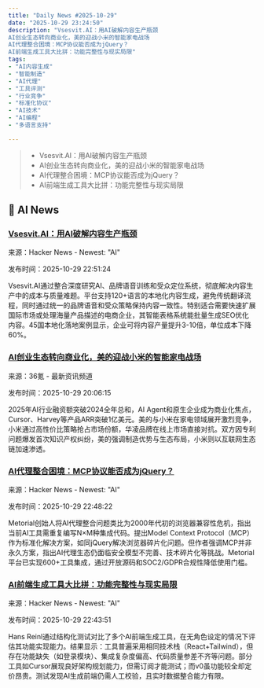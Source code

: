 ```yaml
---
title: "Daily News #2025-10-29"
date: "2025-10-29 23:24:50"
description: "Vsesvit.AI：用AI破解内容生产瓶颈
AI创业生态转向商业化，美的迎战小米的智能家电战场
AI代理整合困境：MCP协议能否成为jQuery？
AI前端生成工具大比拼：功能完整性与现实局限"
tags: 
- "AI内容生成"
- "智能制造"
- "AI代理"
- "工具评测"
- "行业竞争"
- "标准化协议"
- "AI技术"
- "AI编程"
- "多语言支持"

---
```


> - Vsesvit.AI：用AI破解内容生产瓶颈
> - AI创业生态转向商业化，美的迎战小米的智能家电战场
> - AI代理整合困境：MCP协议能否成为jQuery？
> - AI前端生成工具大比拼：功能完整性与现实局限

## 🤖 AI News

### [Vsesvit.AI：用AI破解内容生产瓶颈](https://vsesvit.ai/)

来源：Hacker News - Newest: "AI"

发布时间：2025-10-29 22:51:24

Vsesvit.AI通过整合深度研究AI、品牌语音训练和受众定位系统，彻底解决内容生产中的成本与质量难题。平台支持120+语言的本地化内容生成，避免传统翻译流程，同时通过统一的品牌语音和受众策略保持内容一致性。特别适合需要快速扩展国际市场或处理海量产品描述的电商企业，其智能表格系统能批量生成SEO优化内容。45国本地化落地案例显示，企业可将内容产量提升3-10倍，单位成本下降60%。

### [AI创业生态转向商业化，美的迎战小米的智能家电战场](https://www.36kr.com/p/3530194899410052)

来源：36氪 - 最新资讯频道

发布时间：2025-10-29 20:06:15

2025年AI行业融资额突破2024全年总和，AI Agent和原生企业成为商业化焦点，Cursor、Harvey等产品ARR突破1亿美元。美的与小米在家电领域展开激烈竞争，小米通过高性价比策略抢占市场份额，华凌品牌在线上市场直接对抗。双方因专利问题爆发首次知识产权纠纷，美的强调制造优势与生态布局，小米则以互联网生态链加速渗透。

### [AI代理整合困境：MCP协议能否成为jQuery？](https://metorial.com/blog/jquery-age-of-ai)

来源：Hacker News - Newest: "AI"

发布时间：2025-10-29 22:48:22

Metorial创始人将AI代理整合问题类比为2000年代初的浏览器兼容性危机，指出当前AI工具需重复编写N×M种集成代码。提出Model Context Protocol（MCP）作为标准化解决方案，如同jQuery解决浏览器碎片化问题。但作者强调MCP并非永久方案，指出AI代理生态仍面临安全模型不完善、技术碎片化等挑战。Metorial平台已实现600+工具集成，通过开放源码和SOC2/GDPR合规性降低使用门槛。

### [AI前端生成工具大比拼：功能完整性与现实局限](https://www.hansreinl.de/blog/ai-code-generators-frontend-comparison)

来源：Hacker News - Newest: "AI"

发布时间：2025-10-29 22:43:51

Hans Reinl通过结构化测试对比了多个AI前端生成工具，在无角色设定的情况下评估其功能实现能力。结果显示：工具普遍采用相同技术栈（React+Tailwind），但存在功能缺失（如登录模块）、集成复杂度偏高、代码质量参差不齐等问题。部分工具如Cursor展现良好架构规划能力，但需订阅才能测试；而v0虽功能较全却定价昂贵。测试发现AI生成前端仍需人工校验，且实时数据整合能力有限。
